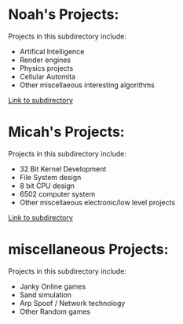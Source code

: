 # Noah's Projects:

Projects in this subdirectory include: 
- Artifical Intelligence
- Render engines
- Physics projects
- Cellular Automita
- Other miscellaeous interesting algorithms

[Link to subdirectory](/Noah/NoahProjectsEntry.md)

# Micah's Projects:

Projects in this subdirectory include: 
- 32 Bit Kernel Development
- File System design
- 8 bit CPU design
- 6502 computer system
- Other miscellaeous electronic/low level projects

[Link to subdirectory](/Micah/MicahProjectsEntry.md)

# miscellaneous Projects:

Projects in this subdirectory include:
- Janky Online games
- Sand simulation
- Arp Spoof / Network technology
- Other Random games